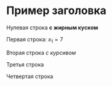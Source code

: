 # Пример заголовка
Нулевая строка **с жирным куском**

Первая строка: $x_1 = 7$

Вторая строка *с курсивом*

Третья строка

Четвертая строка
